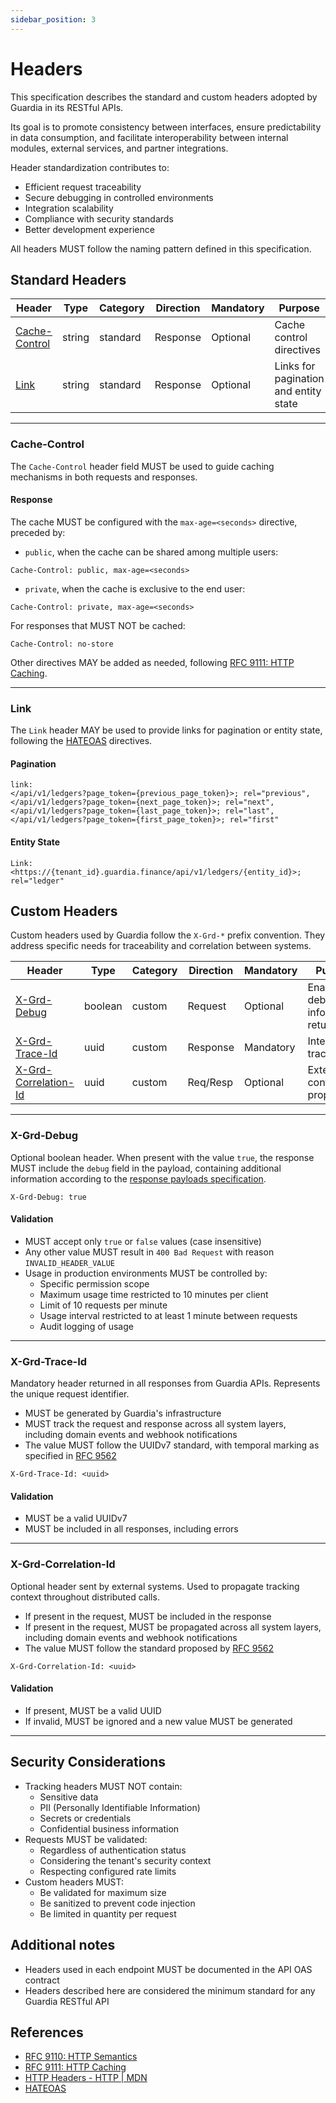```yaml
---
sidebar_position: 3
---
```


# Headers

This specification describes the standard and custom headers adopted by Guardia in its RESTful APIs.

Its goal is to promote consistency between interfaces, ensure predictability in data consumption, and facilitate interoperability between internal modules, external services, and partner integrations.

Header standardization contributes to:
- Efficient request traceability
- Secure debugging in controlled environments
- Integration scalability
- Compliance with security standards
- Better development experience

All headers MUST follow the naming pattern defined in this specification.

## Standard Headers

| Header                  | Type     | Category | Direction | Mandatory | Purpose                                 |
|-------------------------|----------|-----------|-----------|-----------|--------------------------------------------|
| [Cache-Control](#cache-control) | string   | standard  | Response  | Optional  | Cache control directives            |
| [Link](#link)           | string   | standard  | Response  | Optional  | Links for pagination and entity state |

---

### Cache-Control

The `Cache-Control` header field MUST be used to guide caching mechanisms in both requests and responses.

#### Response

The cache MUST be configured with the `max-age=<seconds>` directive, preceded by:

- `public`, when the cache can be shared among multiple users:

```http
Cache-Control: public, max-age=<seconds>
```

- `private`, when the cache is exclusive to the end user:

```http
Cache-Control: private, max-age=<seconds>
```

For responses that MUST NOT be cached:

```http
Cache-Control: no-store
```

Other directives MAY be added as needed, following [RFC 9111: HTTP Caching](https://datatracker.ietf.org/doc/html/rfc9111#section-5.2).

---

### Link

The `Link` header MAY be used to provide links for pagination or entity state, following the [HATEOAS](https://restfulapi.net/hateoas) directives.

#### Pagination

```http
link:
</api/v1/ledgers?page_token={previous_page_token}>; rel="previous",
</api/v1/ledgers?page_token={next_page_token}>; rel="next",
</api/v1/ledgers?page_token={last_page_token}>; rel="last",
</api/v1/ledgers?page_token={first_page_token}>; rel="first"
```

#### Entity State

```http
Link: <https://{tenant_id}.guardia.finance/api/v1/ledgers/{entity_id}>; rel="ledger"
```

## Custom Headers

Custom headers used by Guardia follow the `X-Grd-*` prefix convention. They address specific needs for traceability and correlation between systems.

| Header                  | Type     | Category | Direction | Mandatory | Purpose                                 |
|-------------------------|----------|-----------|-----------|-----------|--------------------------------------------|
| [X-Grd-Debug](#x-grd-debug) | boolean  | custom    | Request   | Optional  | Enables debug information return      |
| [X-Grd-Trace-Id](#x-grd-trace-id) | uuid     | custom    | Response  | Mandatory | Internal traceability                    |
| [X-Grd-Correlation-Id](#x-grd-correlation-id) | uuid     | custom    | Req/Resp  | Optional  | External context propagation             |

---

### X-Grd-Debug

Optional boolean header. When present with the value `true`, the response MUST include the `debug` field in the payload, containing additional information according to the [response payloads specification](./http-response-payloads.md#debug).

```http
X-Grd-Debug: true
```

#### Validation
- MUST accept only `true` or `false` values (case insensitive)
- Any other value MUST result in `400 Bad Request` with reason `INVALID_HEADER_VALUE`
- Usage in production environments MUST be controlled by:
  - Specific permission scope
  - Maximum usage time restricted to 10 minutes per client
  - Limit of 10 requests per minute
  - Usage interval restricted to at least 1 minute between requests
  - Audit logging of usage

---

### X-Grd-Trace-Id

Mandatory header returned in all responses from Guardia APIs. Represents the unique request identifier.

- MUST be generated by Guardia's infrastructure
- MUST track the request and response across all system layers, including domain events and webhook notifications
- The value MUST follow the UUIDv7 standard, with temporal marking as specified in [RFC 9562](https://datatracker.ietf.org/doc/html/rfc9562#name-uuid-version-7)

```http
X-Grd-Trace-Id: <uuid>
```

#### Validation
- MUST be a valid UUIDv7
- MUST be included in all responses, including errors

---

### X-Grd-Correlation-Id

Optional header sent by external systems. Used to propagate tracking context throughout distributed calls.

- If present in the request, MUST be included in the response
- If present in the request, MUST be propagated across all system layers, including domain events and webhook notifications
- The value MUST follow the standard proposed by [RFC 9562](https://datatracker.ietf.org/doc/html/rfc9562)

```http
X-Grd-Correlation-Id: <uuid>
```

#### Validation
- If present, MUST be a valid UUID
- If invalid, MUST be ignored and a new value MUST be generated

---

## Security Considerations

- Tracking headers MUST NOT contain:
  - Sensitive data
  - PII (Personally Identifiable Information)
  - Secrets or credentials
  - Confidential business information
- Requests MUST be validated:
  - Regardless of authentication status
  - Considering the tenant's security context
  - Respecting configured rate limits
- Custom headers MUST:
  - Be validated for maximum size
  - Be sanitized to prevent code injection
  - Be limited in quantity per request

## Additional notes

- Headers used in each endpoint MUST be documented in the API OAS contract
- Headers described here are considered the minimum standard for any Guardia RESTful API

## References

- [RFC 9110: HTTP Semantics](https://datatracker.ietf.org/doc/html/rfc9110)
- [RFC 9111: HTTP Caching](https://datatracker.ietf.org/doc/html/rfc9111)
- [HTTP Headers - HTTP | MDN](https://developer.mozilla.org/en-US/docs/Web/HTTP/Headers)
- [HATEOAS](https://restfulapi.net/hateoas)
